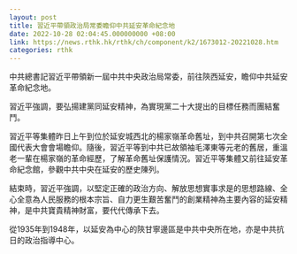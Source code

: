 ```yaml
---
layout: post
title: 習近平帶領政治局常委瞻仰中共延安革命紀念地
date: 2022-10-28 02:04:45.000000000 +08:00
link: https://news.rthk.hk/rthk/ch/component/k2/1673012-20221028.htm
categories: rthk
---
```


中共總書記習近平帶領新一屆中共中央政治局常委，前往陝西延安，瞻仰中共延安革命紀念地。

習近平強調，要弘揚建黨同延安精神，為實現黨二十大提出的目標任務而團結奮鬥。

習近平等集體昨日上午到位於延安城西北的楊家嶺革命舊址，到中共召開第七次全國代表大會會場瞻仰。隨後，習近平等到中共已故領袖毛澤東等元老的舊居，重溫老一輩在楊家嶺的革命經歷，了解革命舊址保護情況。習近平等集體又前往延安革命紀念館，參觀中共中央在延安的歷史陳列。

結束時，習近平強調，以堅定正確的政治方向、解放思想實事求是的思想路線、全心全意為人民服務的根本宗旨、自力更生艱苦奮鬥的創業精神為主要內容的延安精神，是中共寶貴精神財富，要代代傳承下去。

從1935年到1948年，以延安為中心的陝甘寧邊區是中共中央所在地，亦是中共抗日的政治指導中心。
